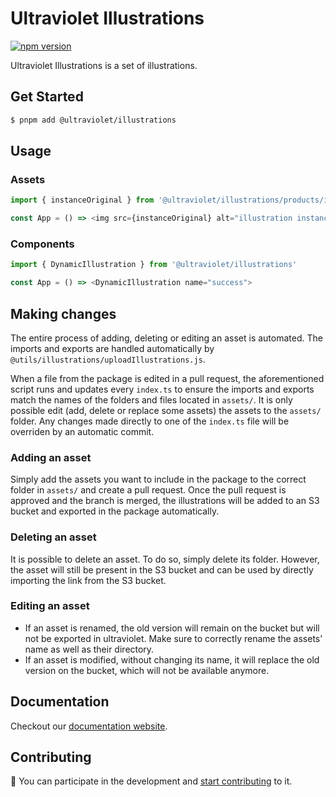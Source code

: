 # Ultraviolet Illustrations

[![npm version](https://badge.fury.io/js/%40ultraviolet%2Fillustrations.svg)](https://badge.fury.io/js/%40ultraviolet%2Fillustrations)

Ultraviolet Illustrations is a set of illustrations.

## Get Started

```sh
$ pnpm add @ultraviolet/illustrations
```

## Usage
### Assets

```js
import { instanceOriginal } from '@ultraviolet/illustrations/products/instance'

const App = () => <img src={instanceOriginal} alt="illustration instance" />
```
### Components 
```js
import { DynamicIllustration } from '@ultraviolet/illustrations'

const App = () => <DynamicIllustration name="success">
```

## Making changes
The entire process of adding, deleting or editing an asset is automated. The imports and exports are handled automatically by `@utils/illustrations/uploadIllustrations.js`.

When a file from the package is edited in a pull request, the aforementioned script runs and updates every `index.ts` to ensure the imports and exports match the names of the folders and files located in `assets/`. It is only possible edit  (add, delete or replace some assets) the assets to the `assets/` folder. Any changes made directly to one of the `index.ts` file will be overriden by an automatic commit.

### Adding an asset
Simply add the assets you want to include in the package to the correct folder in `assets/` and create a pull request. Once the pull request is approved and the branch is merged, the illustrations will be added to an S3 bucket and exported in the package automatically.

### Deleting an asset
It is possible to delete an asset. To do so, simply delete its folder. However, the asset will still be present in the S3 bucket and can be used by directly importing the link from the S3 bucket.

### Editing an asset
- If an asset is renamed, the old version will remain on the bucket but will not be exported in ultraviolet. Make sure to correctly rename the assets' name as well as their directory.
- If an asset is modified, without changing its name, it will replace the old version on the bucket, which will not be available anymore.
## Documentation

Checkout our [documentation website](https://storybook.ultraviolet.scaleway.com/).

## Contributing

📝 You can participate in the development and [start contributing](/CONTRIBUTING.md) to it.
